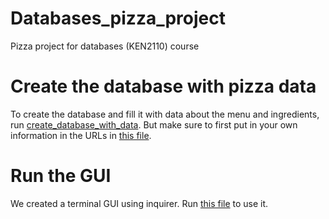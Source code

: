 # Databases_pizza_project
Pizza project for databases (KEN2110) course

# Create the database with pizza data
To create the database and fill it with data about the menu and ingredients, run [create_database_with_data](create_database_with_data.py). But make sure to first put in your own information in the URLs in [this file](Database/db.py).

# Run the GUI
We created a terminal GUI using inquirer. Run [this file](InquirerGUI/start_GUI.py) to use it.